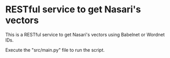 # RESTful service to get Nasari's vectors
This is a RESTful service to get Nasari's vectors using Babelnet or Wordnet IDs.

Execute the "src/main.py" file to run the script.
